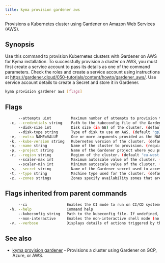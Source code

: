 ```yaml
---
title: kyma provision gardener aws
---
```


Provisions a Kubernetes cluster using Gardener on Amazon Web Services (AWS).

## Synopsis

Use this command to provision Kubernetes clusters with Gardener on AWS for Kyma installation. 
To successfully provision a cluster on AWS, you must first create a service account to pass its details as one of the command parameters. 
Check the roles and create a service account using instructions at https://gardener.cloud/050-tutorials/content/howto/gardener_aws/.
Use service account details to create a Secret and store it in Gardener.

```bash
kyma provision gardener aws [flags]
```

## Flags

```bash
      --attempts uint         Maximum number of attempts to provision the cluster. (default 3)
  -c, --credentials string    Path to the kubeconfig file of the Gardener service account for AWS. (required)
      --disk-size int         Disk size (in GB) of the cluster. (default 50)
      --disk-type string      Type of disk to use on AWS. (default "gp2")
  -e, --extra NAME=VALUE      One or more arguments provided as the NAME=VALUE key-value pairs to configure additional cluster settings. You can use this flag multiple times or enter the key-value pairs as a comma-separated list.
  -k, --kube-version string   Kubernetes version of the cluster. (default "1.19")
  -n, --name string           Name of the cluster to provision. (required)
  -p, --project string        Name of the Gardener project where you provision the cluster. (required)
  -r, --region string         Region of the cluster. (default "eu-west-3")
      --scaler-max int        Maximum autoscale value of the cluster. (default 3)
      --scaler-min int        Minimum autoscale value of the cluster. (default 2)
  -s, --secret string         Name of the Gardener secret used to access AWS. (required)
  -t, --type string           Machine type used for the cluster. (default "m5.xlarge")
  -z, --zones strings         Zones specify availability zones that are used to evenly distribute the worker pool. eg. --zones="europe-west3-a,europe-west3-b" (default [eu-west-3a])
```

## Flags inherited from parent commands

```bash
      --ci                  Enables the CI mode to run on CI/CD systems. It avoids any user interaction (such as no dialog prompts) and ensures that logs are formatted properly in log files (such as no spinners for CLI steps).
  -h, --help                Command help
      --kubeconfig string   Path to the kubeconfig file. If undefined, Kyma CLI uses the KUBECONFIG environment variable, or falls back "/$HOME/.kube/config".
      --non-interactive     Enables the non-interactive shell mode (no colorized output, no spinner)
  -v, --verbose             Displays details of actions triggered by the command.
```

## See also

* [kyma provision gardener](#kyma-provision-gardener-kyma-provision-gardener)	 - Provisions a cluster using Gardener on GCP, Azure, or AWS.

